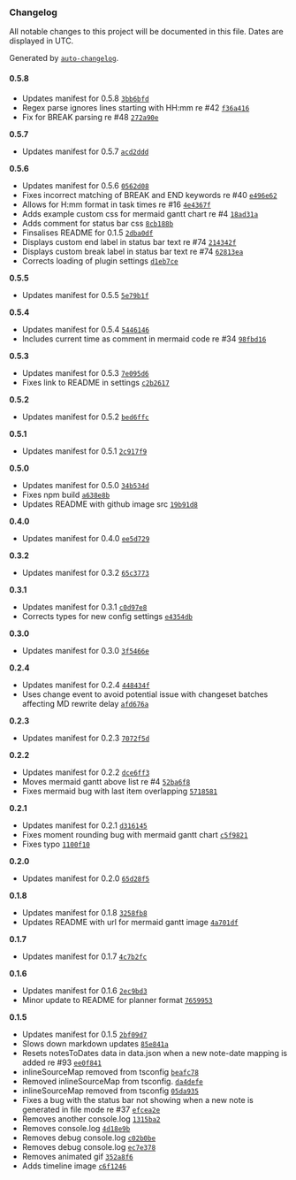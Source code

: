 ### Changelog

All notable changes to this project will be documented in this file. Dates are displayed in UTC.

Generated by [`auto-changelog`](https://github.com/CookPete/auto-changelog).

#### 0.5.8

- Updates manifest for 0.5.8 [`3bb6bfd`](https://github.com/ebullient/obsidian-day-planner-og/commit/3bb6bfd104193e61efe5cb33b3afd41a739dd819)
- Regex parse ignores lines starting with HH:mm re #42 [`f36a416`](https://github.com/ebullient/obsidian-day-planner-og/commit/f36a416e4caf1949e64b0a145778555ce513a696)
- Fix for BREAK parsing re #48 [`272a90e`](https://github.com/ebullient/obsidian-day-planner-og/commit/272a90e864c6e51bfaf27dc941bc02e8c7496615)

**0.5.7**

- Updates manifest for 0.5.7 [`acd2ddd`](https://github.com/ebullient/obsidian-day-planner-og/commit/acd2dddd6fb1aa9e8c751e99f0c322e62de7cc0c)

**0.5.6**

- Updates manifest for 0.5.6 [`0562d08`](https://github.com/ebullient/obsidian-day-planner-og/commit/0562d08d6ca19274f5cd277b730cc0cabc7371d9)
- Fixes incorrect matching of BREAK and END keywords re #40 [`e496e62`](https://github.com/ebullient/obsidian-day-planner-og/commit/e496e624983e6ab651ba97b8ea47cc0c01fc6505)
- Allows for H:mm format in task times re #16 [`4e4367f`](https://github.com/ebullient/obsidian-day-planner-og/commit/4e4367f3334406b3a324c7154d76e468935a46ea)
- Adds example custom css for mermaid gantt chart re #4 [`18ad31a`](https://github.com/ebullient/obsidian-day-planner-og/commit/18ad31aeae38b3069a6ded42da1fdec3d08bbe19)
- Adds comment for status bar css [`8cb188b`](https://github.com/ebullient/obsidian-day-planner-og/commit/8cb188ba3ca75f374921aa489832c130824de93e)
- Finsalises README for 0.1.5 [`2dba0df`](https://github.com/ebullient/obsidian-day-planner-og/commit/2dba0df47e93d344fe05e4b7f881f8b6a154d600)
- Displays custom end label in status bar text re #74 [`214342f`](https://github.com/ebullient/obsidian-day-planner-og/commit/214342f90e6dc9a78bd2d554b00b2a6364a6f46c)
- Displays custom break label in status bar text re #74 [`62813ea`](https://github.com/ebullient/obsidian-day-planner-og/commit/62813ea266bb439ad56899b6c6e18499480436f7)
- Corrects loading of plugin settings [`d1eb7ce`](https://github.com/ebullient/obsidian-day-planner-og/commit/d1eb7ce187e7757b7a3880358a6ee184b3b025da)

**0.5.5**

- Updates manifest for 0.5.5 [`5e79b1f`](https://github.com/ebullient/obsidian-day-planner-og/commit/5e79b1f3d7b52b40d40674a36297e9b595b609a2)

**0.5.4**

- Updates manifest for 0.5.4 [`5446146`](https://github.com/ebullient/obsidian-day-planner-og/commit/544614652e095a5eb1d3482f0766620d18b394ab)
- Includes current time as comment in mermaid code re #34 [`98fbd16`](https://github.com/ebullient/obsidian-day-planner-og/commit/98fbd16bfff501289686fe73b96d7cd612937467)

**0.5.3**

- Updates manifest for 0.5.3 [`7e095d6`](https://github.com/ebullient/obsidian-day-planner-og/commit/7e095d6dafe45c28dd1c6396174ba9d8ecf1c8c3)
- Fixes link to README in settings [`c2b2617`](https://github.com/ebullient/obsidian-day-planner-og/commit/c2b26173fc4fa18f1fd44094bea1102d1c5638a9)

**0.5.2**

- Updates manifest for 0.5.2 [`bed6ffc`](https://github.com/ebullient/obsidian-day-planner-og/commit/bed6ffcee949b0424bcd78b13254e8c421fe5ecf)

**0.5.1**

- Updates manifest for 0.5.1 [`2c917f9`](https://github.com/ebullient/obsidian-day-planner-og/commit/2c917f916e2a24e1d9b8f5e998fd39e0d33f20f9)

**0.5.0**

- Updates manifest for 0.5.0 [`34b534d`](https://github.com/ebullient/obsidian-day-planner-og/commit/34b534de2926a48c414fcbbae7056a5fc07aa6fd)
- Fixes npm build [`a638e8b`](https://github.com/ebullient/obsidian-day-planner-og/commit/a638e8bd546f9c58945c12bbc67eae440216a7ca)
- Updates README with github image src [`19b91d8`](https://github.com/ebullient/obsidian-day-planner-og/commit/19b91d811018584dd2512e393addb796ff96d7d3)

**0.4.0**

- Updates manifest for 0.4.0 [`ee5d729`](https://github.com/ebullient/obsidian-day-planner-og/commit/ee5d72934d25d3b451d5f7368cfcc85e03d9802d)

**0.3.2**

- Updates manifest for 0.3.2 [`65c3773`](https://github.com/ebullient/obsidian-day-planner-og/commit/65c3773bf77007071480a141d5d2c2f48698df31)

**0.3.1**

- Updates manifest for 0.3.1 [`c0d97e8`](https://github.com/ebullient/obsidian-day-planner-og/commit/c0d97e8f7e334e4caf09b1cd92632658e5395155)
- Corrects types for new config settings [`e4354db`](https://github.com/ebullient/obsidian-day-planner-og/commit/e4354db520d0cecd819192f84eecca84bb21bcc7)

**0.3.0**

- Updates manifest for 0.3.0 [`3f5466e`](https://github.com/ebullient/obsidian-day-planner-og/commit/3f5466e928e544acad87ba9df7c83206963f4bfa)

**0.2.4**

- Updates manifest for 0.2.4 [`448434f`](https://github.com/ebullient/obsidian-day-planner-og/commit/448434f004a6f7bee6ebb8e31899e5683ebcd6ba)
- Uses change event to avoid potential issue with changeset batches affecting MD rewrite delay [`afd676a`](https://github.com/ebullient/obsidian-day-planner-og/commit/afd676a38e0c611cfc58e803359409b149ec20ed)

**0.2.3**

- Updates manifest for 0.2.3 [`7072f5d`](https://github.com/ebullient/obsidian-day-planner-og/commit/7072f5d5811d58946a5c4657016f869fa9e520b5)

**0.2.2**

- Updates manifest for 0.2.2 [`dce6ff3`](https://github.com/ebullient/obsidian-day-planner-og/commit/dce6ff3b0558782b239c2543ff050702d473bc53)
- Moves mermaid gantt above list re #4 [`52ba6f8`](https://github.com/ebullient/obsidian-day-planner-og/commit/52ba6f8aaa5cf36c0e615d705a9df4b372de3425)
- Fixes mermaid bug with last item overlapping [`5718581`](https://github.com/ebullient/obsidian-day-planner-og/commit/5718581d5c1af1aa48bc886031f1446067dd4034)

**0.2.1**

- Updates manifest for 0.2.1 [`d316145`](https://github.com/ebullient/obsidian-day-planner-og/commit/d316145243d682f873483d410a9a069d3cd0fcda)
- Fixes moment rounding bug with mermaid gantt chart [`c5f9821`](https://github.com/ebullient/obsidian-day-planner-og/commit/c5f9821f5c07ec905f7a5597cb2b8989dd2b950d)
- Fixes typo [`1100f10`](https://github.com/ebullient/obsidian-day-planner-og/commit/1100f10fd912f0ffe93233810021892aacec58b8)

**0.2.0**

- Updates manifest for 0.2.0 [`65d28f5`](https://github.com/ebullient/obsidian-day-planner-og/commit/65d28f58bbb29b5b5536295bd847acf65b7d13a5)

**0.1.8**

- Updates manifest for 0.1.8 [`3258fb8`](https://github.com/ebullient/obsidian-day-planner-og/commit/3258fb8e323d84e670318b308c0f8db64a9c1b73)
- Updates README with url for mermaid gantt image [`4a701df`](https://github.com/ebullient/obsidian-day-planner-og/commit/4a701df4a11106d2dcf1adfac667f1122843cb4d)

**0.1.7**

- Updates manifest for 0.1.7 [`4c7b2fc`](https://github.com/ebullient/obsidian-day-planner-og/commit/4c7b2fccc39ad9b99669a2a89ff125c2a1e5c558)

**0.1.6**

- Updates manifest for 0.1.6 [`2ec9bd3`](https://github.com/ebullient/obsidian-day-planner-og/commit/2ec9bd315060a80a8c4feef8e7cea08466d918b9)
- Minor update to README for planner format [`7659953`](https://github.com/ebullient/obsidian-day-planner-og/commit/7659953ac05e467a6ad09e0a368c808b3d761358)

**0.1.5**

- Updates manifest for 0.1.5 [`2bf09d7`](https://github.com/ebullient/obsidian-day-planner-og/commit/2bf09d7e8890b1abbd54773d9797f6c129478f22)
- Slows down markdown updates [`85e841a`](https://github.com/ebullient/obsidian-day-planner-og/commit/85e841adb53e5a527d190f52bee96ee6d5e047e0)
- Resets notesToDates data in data.json when a new note-date mapping is added re #93 [`ee0f841`](https://github.com/ebullient/obsidian-day-planner-og/commit/ee0f8417251908055ee6a4801d7330ad28fb7db6)
- inlineSourceMap removed from tsconfig [`beafc78`](https://github.com/ebullient/obsidian-day-planner-og/commit/beafc78a179414c0c7665fb48327a6f034f666f2)
- Removed inlineSourceMap from tsconfig. [`da4defe`](https://github.com/ebullient/obsidian-day-planner-og/commit/da4defea359a7897e43e241f7f52d6d49a2a2b40)
- inlineSourceMap removed from tsconfig [`05da935`](https://github.com/ebullient/obsidian-day-planner-og/commit/05da9354db2e99d2cf72c4b8166914d8e91b57a7)
- Fixes a bug with the status bar not showing when a new note is generated in file mode re #37 [`efcea2e`](https://github.com/ebullient/obsidian-day-planner-og/commit/efcea2e6a35bb28d977e7dff9db380b22fd0ad43)
- Removes another console.log [`1315ba2`](https://github.com/ebullient/obsidian-day-planner-og/commit/1315ba2e77b437f4c2b1357c68ade8a7442572fa)
- Removes console.log [`4d18e9b`](https://github.com/ebullient/obsidian-day-planner-og/commit/4d18e9ba447a10677db46270749c2d17725998a2)
- Removes debug console.log [`c02b0be`](https://github.com/ebullient/obsidian-day-planner-og/commit/c02b0be739a2524d1de112450a0a399a89c64cad)
- Removes debug console.log [`ec7e378`](https://github.com/ebullient/obsidian-day-planner-og/commit/ec7e3788a908dfd6150ba6f236664e7eec96a765)
- Removes animated gif [`352a8f6`](https://github.com/ebullient/obsidian-day-planner-og/commit/352a8f637bdd3b80e304b6056d42f99340f0f9ab)
- Adds timeline image [`c6f1246`](https://github.com/ebullient/obsidian-day-planner-og/commit/c6f1246d41ad0d8dcc656130043f055783bfe1f3)
